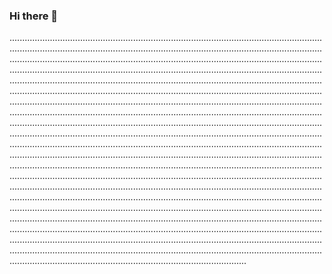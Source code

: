 ### Hi there 👋

..........................................................................................................................................................................................................................................................................................................................................................................................................................................................................................................................................................................................................................................................................................................................................................................................................................................................................................................................................................................................................................................................................................................................................................................................................................................................................................................................................................................................................................................................................................................................................................................................................................................................................................................................................................................................................................................................................................................................................................................................................................................................................................................................................................................................................................................................................................................................................................................................................................................................................................................................................................................................................................................................................................................................................................................................................